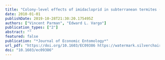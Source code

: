 ```yaml
---
title: "Colony-level effects of imidacloprid in subterranean termites (Isoptera: Rhinotermitidae)"
date: 2010-01-01
publishDate: 2019-10-28T21:30:20.175495Z
authors: ["Vincent Parman", "Edward L. Vargo"]
publication_types: ["2"]
abstract: ""
featured: false
publication: "*Journal of Economic Entomology*"
url_pdf: "https://doi.org/10.1603/EC09386 https://watermark.silverchair.com/jee103-0791.pdf?token=AQECAHi208BE49Ooan9kkhW_Ercy7Dm3ZL_9Cf3qfKAc485ysgAAAm0wggJpBgkqhkiG9w0BBwagggJaMIICVgIBADCCAk8GCSqGSIb3DQEHATAeBglghkgBZQMEAS4wEQQMV0e1ZgYd626Qfa6aAgEQgIICIN4hWQNtOvA3LDZfFN4odEm8RMDNAiIcaODt6zQ1vUVjn6a6rSASCInJJ2pnuTURecXzEVIrtJY7-q0UUlyTYE0GA5XKoeGFJhLF9DlFAV5W2z2OgGk-5PcAvbprztn7ivrZzpi63KN-HhvAVqv8YOGiHgJtzoh3_BB79ZgUH-Q5V6l4dt5xmxFlkRX4H9KBWjWl6bAbpzDRFiT0pKvYajNx-afestTW9CKov0ETVIcSl-tcDv2FliptR8x9mylxLhoW4-WzAyHLb8WLW2-Y6TURpS3kLYFv3trZeVQD2w3Rh6_SsNRE_9DeRN2-AIrDPWmui5AJVzPGWDV2MOQgE2-7stW4SglA_9PMPhfLpRq67ShVaZ_vuh7KdOcS_CBrxIOGtB16BDzz2yb_vQNXRtDoKKPt_LJ2xgnKuuCliJIHjxHlk5ieCPHXwvB4AULRh33KMNj38dyFCXfxnDww5hdyyN4AL46sKfB3LbZL3SXbxEWniTm4kXzvxJsoTNI81YIdkJJ1aaJnteOtc0tJxf1nzV8PtM_8nmW9hrJ4Z9M9uY4mpQ-SM2G9ENPKA6qOJTBhU3tvohT1uPI3AQhasGOd2GT1kTYP52L-P99z1arDPoSlalI4MCMlL9GUJfTGH7jXR2WQss1zeSBt7o7H-T4jvWQfFjEyX18Mu08_l4a5ib0SybrmTlpuW2dcxlBYAIgXSlqPrjD8IkiFqPMyCK4"
doi: "10.1603/ec09386"
---
```


